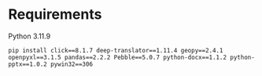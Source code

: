 # Requirements

Python 3.11.9

``` console
pip install click==8.1.7 deep-translator==1.11.4 geopy==2.4.1 openpyxl==3.1.5 pandas==2.2.2 Pebble==5.0.7 python-docx==1.1.2 python-pptx==1.0.2 pywin32==306
```
